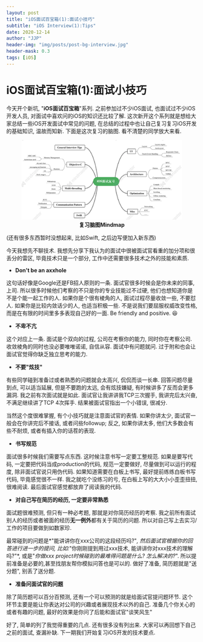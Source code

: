 ```yaml
---
layout: post
title: "iOS面试百宝箱(1):面试小技巧"
subtitle: "iOS Interview(1):Tips"
date: 2020-12-14
author: "JJP"
header-img: "img/posts/post-bg-interview.jpg"
header-mask: 0.3
tags: [iOS]
---
```


# iOS面试百宝箱(1):面试小技巧

今天开个新坑, "**iOS面试百宝箱**"系列. 之前参加过不少iOS面试, 也面试过不少iOS开发人员, 对面试中喜欢问的iOS的知识还比较了解. 这次新开这个系列就是想给大家总结一些iOS开发面试中常见的问题, 在总结的过程中也让自己复习复习iOS开发的基础知识, 温故而知新.   下面是这次复习的脑图. 看不清楚的同学放大来看.

<figure class="image">
  <img src="/img/posts/post-iosinterview-mindmap.png" alt="mindmap"/>
  <center><figcaption><b>复习脑图Mindmap</b></figcaption></center>
</figure>

(还有很多东西暂时没想起来, 比如Swift, 之后边写便加入新东西)

今天我想先不聊技术. 我想先分享下我认为的面试中很被面试官看重的加分项和很丢分的雷区, 毕竟技术只是一个部分, 工作中还需要很多技术之外的技能和素质.

- **Don't be an axxhole**

这句话好像是Google还是FB招人原则的一条. 面试官很多时候会是你未来的同事,上司. 所以很多时候他们考察的不只是你的专业技能过不过硬, 他们也想知道你是不是个能一起工作的人. 如果你是个很有棱角的人, 面试过程尽量收敛一些, 不要怼人. 如果你是比较内敛话少的人, 也适当积极一些. 不是说我们要屈服权威改变性格, 而是在有限的时间里多多表现自己好的一面. Be friendly and positive. 😆

- **不卑不亢**

这个对应上一条. 面试是个双向的过程, 公司在考察你的能力, 同时你在考察公司. 收敛棱角的同时也没必要唯唯诺诺, 自信从容. 面试中有问题就问. 过于附和也会让面试官觉得你缺乏独立思考的能力. 

- **不要"炫技"**

有些同学碰到准备过或者熟悉的问题就会太高兴, 侃侃而谈一长串.  回答问题尽量到点, 可以适当延展, 但是不要跑的太远, 会有炫技嫌疑, 有时候讲多了反而会更多漏洞. 我之前有次面试就是如此. 面试官让我讲讲我TCP三次握手, 我讲完后太兴奋, 不满足继续讲了TCP 4次挥手. 结果被面试官指出一个小错误, 很减分. 

当然这个度很难掌握, 有个小技巧就是注意面试官的表情. 如果你讲太少, 面试官一般会在你讲完后不接话, 或者问些followup; 反之, 如果你讲太多, 他们大多数会有些不耐烦, 或者有插入你的话茬的表现. 

- **书写规范**

面试很多时候我们需要写点东西. 这时候注意书写一定要工整规范. 如果是要写代码, 一定要把代码当成production的代码, 规范一定要做好, 尽量做到可以运行的程度, 除非面试官说只用伪代码. 如果知道需要在白板上书写, 最好提前练练白板书写代码, 毕竟感觉很不一样. 我之就吃个没练习的亏, 在白板上写的大大小小歪歪扭扭, 很难阅读. 最后面试官感觉都放弃了阅读我的代码. 

- **对自己写在简历的经历, 一定要非常熟悉**

面试题很难预测, 但只有一种必考题, 那就是对你简历经历的考察. 我之前所有面试别人的经历或者被面的经历**无一例外**都有关于简历的问题. 所以对自己写上去实习/工作的项目要做到如数家珍. 

最常碰到的问题是*"能讲讲你在xxx公司的这段经历吗?"*, 然后面试官根据你的回答进行进一步的提问, 比如:*"你刚刚提到用过xxx技术, 能讲讲你对xxx技术的理解吗?"*,  或是"*你做xxx project时候碰到的最难得问题是什么? 怎么解决的?*". 所以提前准备是必要的,甚至找朋友帮你模拟问答也是可以的. 做好了准备, 简历题就是"送分题", 别丢了送分题.

- **准备问面试官的问题**

除了简历题可以百分百预测, 还有一个可以预测的就是给面试官提问题环节. 这个环节主要是能让你表达对公司的兴趣或者展现技术以外的自己. 准备几个你关心的或者有趣的问题, 最好的效果是你问了后能和面试官"谈笑风生"



好了, 简单的列了我觉得重要的几点. 还有很多没有列出来. 大家可以再回想下自己之前的面试, 查漏补缺. 下一期我们开始复习iOS开发的技术要点.